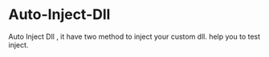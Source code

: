 # Auto-Inject-Dll
Auto Inject Dll , it have two method to inject your custom dll. help you to test inject.
